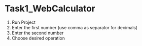 # Task1_WebCalculator
1. Run Project
2. Enter the first number (use comma as separator for decimals)
3. Enter the second number
4. Choose desired operation
